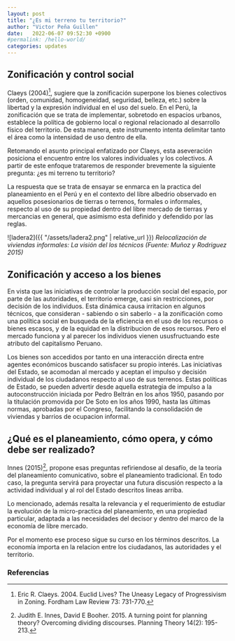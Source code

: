 ```yaml
---
layout: post
title: "¿Es mi terreno tu territorio?"
author: "Victor Peña Guillen"
date:   2022-06-07 09:52:30 +0900
#permalink: /hello-world/
categories: updates
---
```


## Zonificación y control social

Claeys (2004)[^1], sugiere que la zonificación superpone los bienes colectivos (orden, comunidad, homogeneidad, seguridad, belleza, etc.) sobre la libertad y la expresión individual en el uso del suelo. En el Perú, la zonificación que se trata de implementar, sobretodo en espacios urbanos, establece la política de gobierno local o regional relacionado al desarrollo físico del territorio. De esta manera, este instrumento intenta delimitar tanto el área como la intensidad de uso dentro de ella.

Retomando el asunto principal enfatizado por Claeys, esta aseveración posiciona el encuentro entre los valores individuales y los colectivos. A partir de este enfoque trataremos de responder brevemente la siguiente pregunta: ¿es mi terreno tu territorio?

La respuesta que se trata de ensayar se enmarca en la practica del planeamiento en el Perú y en el contexto del libre albedrio observado en aquellos posesionarios de tierras o terrenos, formales o informales, respecto al uso de su propiedad dentro del libre mercado de tierras y mercancias en general, que asimismo esta definido y defendido por las reglas.

![ladera2]({{ "/assets/ladera2.png" | relative_url }})
*Relocalización de viviendas informales: La visión del los técnicos (Fuente: Muñoz y Rodriguez 2015)*

## Zonificación y acceso a los bienes

En vista que las iniciativas de controlar la producción social del espacio, por parte de las autoridades, el territorio emerge, casi sin restricciones, por decisión de los individuos. Esta dinámica causa irritacion en algunos técnicos, que consideran - sabiendo o sin saberlo - a la zonificación como una política social en busqueda de la eficiencia en el uso de los recursos o bienes escasos, y de la equidad en la distribucion de esos recursos. Pero el mercado funciona y al parecer los individuos vienen ususfructuando este atributo del capitalismo Peruano.

Los bienes son accedidos por tanto en una interacción directa entre agentes económicos buscando satisfacer su propio interés.
Las iniciativas del Estado, se acomodan al mercado y aceptan el impulso y decisión individual de los ciudadanos respecto al uso de sus terrenos. Estas políticas de Estado, se pueden advertir desde aquella estrategia de impulso a la autoconstrucción iniciada por Pedro Beltrán en los años 1950, pasando por la titulación promovida por De Soto en los años 1990, hasta las últimas normas, aprobadas por el Congreso, facilitando la consolidación de viviendas y barrios de ocupacion informal.

## ¿Qué es el planeamiento, cómo opera, y cómo debe ser realizado?

Innes (2015)[^2], propone esas preguntas refiriendose al desafío, de la teoría del planeamiento comunicativo, sobre el planeamiento tradicional. En todo caso, la pregunta servirá para proyectar una futura discusión respecto a la actividad individual y al rol del Estado descritos lineas arriba.

Lo mencionado, además resalta la relevancia y el requerimiento de estudiar la evolución de la micro-practica del planeamiento, en una propiedad particular, adaptada a las necesidades del decisor y dentro del marco de la economía de libre mercado.

Por el momento ese proceso sigue su curso en los términos descritos. La economía importa en la relacion entre los ciudadanos, las autoridades y el territorio.

### Referencias

[^1]: Eric R. Claeys. 2004. Euclid Lives? The Uneasy Legacy of Progressivism in Zoning. Fordham Law Review 73: 731-770.

[^2]: Judith E. Innes, David E Booher. 2015. A turning point for planning theory? Overcoming dividing discourses. Planning Theory 14(2): 195-213.
